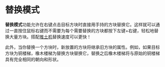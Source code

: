 # 替换模式

**替换模式**功能允许在右键点击目标方块时直接用手持的方块替换它。这样就可以通过一直按住鼠标右键而不需要为每个需要替换的方块都按下左键+右键，轻松地替换大量方块。搭配[推土机](/zht/capabilities/bulldozer)替换速度可以更快！

此外，当你替换一个方块时，新放置的方块将继承旧方块的属性。例如，如果目标方块为铜楼梯，橡木楼梯为替换方块替换它，替换之后橡木楼梯将与原始的铜楼梯具有完全相同的朝向和形状。